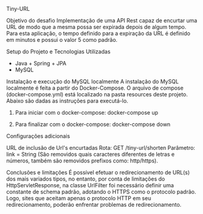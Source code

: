 Tiny-URL

Objetivo do desafio
Implementação de uma API Rest capaz de encurtar uma URL de modo que a mesma possa ser expirada depois de algum tempo.
Para esta aplicação, o tempo definido para a expiração da URL é definido em minutos e possui o valor 5 como padrão.

Setup do Projeto e Tecnologias Utilizadas

- Java + Spring + JPA
- MySQL

Instalação e execução do MySQL localmente
A instalação do MySQL localmente é feita a partir do Docker-Compose. O arquivo de compose (docker-compose.yml) está localizado 
na pasta resources deste projeto. Abaixo são dadas as instruções para executá-lo. 

1) Para iniciar com o docker-compose:
docker-compose up

2) Para finalizar com o docker-compose:
docker-compose down

Configurações adicionais


URL de inclusão de Url's encurtadas
Rota: GET /tiny-url/shorten
Parâmetro: link = String (São removidos quais caracteres diferentes de letras e números, 
também são removidos prefixos como: http/https).

Conclusões e limitações
É possível efetuar o redirecionamento de URL(s) dos mais variados tipos, no entanto, por conta de limitações
do HttpServletResponse, na classe UrlFilter foi necessário definir uma constante de schema padrão, adotando o HTTPS
como o protocolo padrão. Logo, sites que aceitam apenas o protocolo HTTP em seu redirecionamento, poderão enfrentar 
problemas de redirecionamento.